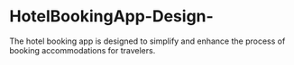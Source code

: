 # HotelBookingApp-Design-
The hotel booking app is designed to simplify and enhance the process of booking accommodations for travelers.
